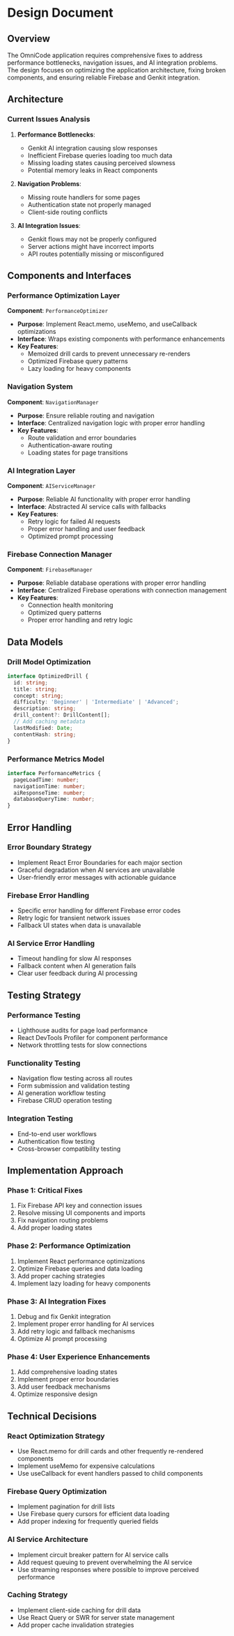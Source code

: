 # Design Document

## Overview

The OmniCode application requires comprehensive fixes to address performance bottlenecks, navigation issues, and AI integration problems. The design focuses on optimizing the application architecture, fixing broken components, and ensuring reliable Firebase and Genkit integration.

## Architecture

### Current Issues Analysis

1. **Performance Bottlenecks**:
   - Genkit AI integration causing slow responses
   - Inefficient Firebase queries loading too much data
   - Missing loading states causing perceived slowness
   - Potential memory leaks in React components

2. **Navigation Problems**:
   - Missing route handlers for some pages
   - Authentication state not properly managed
   - Client-side routing conflicts

3. **AI Integration Issues**:
   - Genkit flows may not be properly configured
   - Server actions might have incorrect imports
   - API routes potentially missing or misconfigured

## Components and Interfaces

### Performance Optimization Layer

**Component**: `PerformanceOptimizer`
- **Purpose**: Implement React.memo, useMemo, and useCallback optimizations
- **Interface**: Wraps existing components with performance enhancements
- **Key Features**:
  - Memoized drill cards to prevent unnecessary re-renders
  - Optimized Firebase query patterns
  - Lazy loading for heavy components

### Navigation System

**Component**: `NavigationManager`
- **Purpose**: Ensure reliable routing and navigation
- **Interface**: Centralized navigation logic with proper error handling
- **Key Features**:
  - Route validation and error boundaries
  - Authentication-aware routing
  - Loading states for page transitions

### AI Integration Layer

**Component**: `AIServiceManager`
- **Purpose**: Reliable AI functionality with proper error handling
- **Interface**: Abstracted AI service calls with fallbacks
- **Key Features**:
  - Retry logic for failed AI requests
  - Proper error handling and user feedback
  - Optimized prompt processing

### Firebase Connection Manager

**Component**: `FirebaseManager`
- **Purpose**: Reliable database operations with proper error handling
- **Interface**: Centralized Firebase operations with connection management
- **Key Features**:
  - Connection health monitoring
  - Optimized query patterns
  - Proper error handling and retry logic

## Data Models

### Drill Model Optimization
```typescript
interface OptimizedDrill {
  id: string;
  title: string;
  concept: string;
  difficulty: 'Beginner' | 'Intermediate' | 'Advanced';
  description: string;
  drill_content?: DrillContent[];
  // Add caching metadata
  lastModified: Date;
  contentHash: string;
}
```

### Performance Metrics Model
```typescript
interface PerformanceMetrics {
  pageLoadTime: number;
  navigationTime: number;
  aiResponseTime: number;
  databaseQueryTime: number;
}
```

## Error Handling

### Error Boundary Strategy
- Implement React Error Boundaries for each major section
- Graceful degradation when AI services are unavailable
- User-friendly error messages with actionable guidance

### Firebase Error Handling
- Specific error handling for different Firebase error codes
- Retry logic for transient network issues
- Fallback UI states when data is unavailable

### AI Service Error Handling
- Timeout handling for slow AI responses
- Fallback content when AI generation fails
- Clear user feedback during AI processing

## Testing Strategy

### Performance Testing
- Lighthouse audits for page load performance
- React DevTools Profiler for component performance
- Network throttling tests for slow connections

### Functionality Testing
- Navigation flow testing across all routes
- Form submission and validation testing
- AI generation workflow testing
- Firebase CRUD operation testing

### Integration Testing
- End-to-end user workflows
- Authentication flow testing
- Cross-browser compatibility testing

## Implementation Approach

### Phase 1: Critical Fixes
1. Fix Firebase API key and connection issues
2. Resolve missing UI components and imports
3. Fix navigation routing problems
4. Add proper loading states

### Phase 2: Performance Optimization
1. Implement React performance optimizations
2. Optimize Firebase queries and data loading
3. Add proper caching strategies
4. Implement lazy loading for heavy components

### Phase 3: AI Integration Fixes
1. Debug and fix Genkit integration
2. Implement proper error handling for AI services
3. Add retry logic and fallback mechanisms
4. Optimize AI prompt processing

### Phase 4: User Experience Enhancements
1. Add comprehensive loading states
2. Implement proper error boundaries
3. Add user feedback mechanisms
4. Optimize responsive design

## Technical Decisions

### React Optimization Strategy
- Use React.memo for drill cards and other frequently re-rendered components
- Implement useMemo for expensive calculations
- Use useCallback for event handlers passed to child components

### Firebase Query Optimization
- Implement pagination for drill lists
- Use Firebase query cursors for efficient data loading
- Add proper indexing for frequently queried fields

### AI Service Architecture
- Implement circuit breaker pattern for AI service calls
- Add request queuing to prevent overwhelming the AI service
- Use streaming responses where possible to improve perceived performance

### Caching Strategy
- Implement client-side caching for drill data
- Use React Query or SWR for server state management
- Add proper cache invalidation strategies